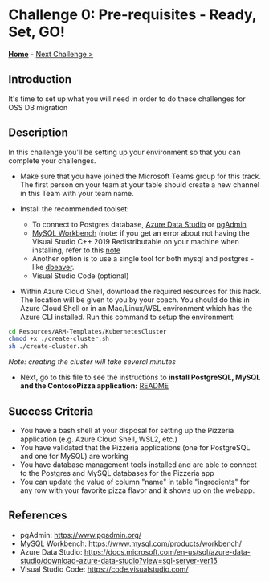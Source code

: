 # Challenge 0: Pre-requisites - Ready, Set, GO!

**[Home](../README.md)** - [Next Challenge >](./01-assessment.md)

## Introduction

It's time to set up what you will need in order to do these challenges for OSS DB migration

## Description

In this challenge you'll be setting up your environment so that you can complete your challenges.

- Make sure that you have joined the Microsoft Teams group for this track. The first person on your team at your table should create a new channel in this Team with your team name.

- Install the recommended toolset:
    - To connect to Postgres database, [Azure Data Studio](https://docs.microsoft.com/en-us/sql/azure-data-studio/download-azure-data-studio) or [pgAdmin](https://www.pgadmin.org/)
    - [MySQL Workbench](https://www.mysql.com/products/workbench/) (note: if you get an error about not having the Visual Studio C++ 2019 Redistributable on your machine when installing, refer to this [note](https://support.microsoft.com/en-us/topic/the-latest-supported-visual-c-downloads-2647da03-1eea-4433-9aff-95f26a218cc0)
    - Another option is to use a single tool for both mysql and postgres - like [dbeaver](https://dbeaver.io/download/). 
    - Visual Studio Code (optional)

- Within Azure Cloud Shell, download the required resources for this hack. The location will be given to you by your coach. You should do this in Azure Cloud Shell or in an Mac/Linux/WSL environment which has the Azure CLI installed. Run this command to setup the environment:

```bash
cd Resources/ARM-Templates/KubernetesCluster
chmod +x ./create-cluster.sh
sh ./create-cluster.sh

```

*Note: creating the cluster will take several minutes*

- Next, go to this file to see the instructions to **install PostgreSQL, MySQL and the ContosoPizza application:**  [README](Resources/HelmCharts/README.md)


## Success Criteria

* You have a bash shell at your disposal for setting up the Pizzeria application (e.g. Azure Cloud Shell, WSL2, etc.)
* You have validated that the Pizzeria applications (one for PostgreSQL and one for MySQL) are working
* You have database management tools installed and are able to connect to the Postgres and MySQL databases for the Pizzeria app
* You can update the value of column  "name" in table "ingredients" for any row with your favorite pizza flavor and it shows up on the webapp. 

## References

* pgAdmin: https://www.pgadmin.org/
* MySQL Workbench: https://www.mysql.com/products/workbench/
* Azure Data Studio: https://docs.microsoft.com/en-us/sql/azure-data-studio/download-azure-data-studio?view=sql-server-ver15
* Visual Studio Code: https://code.visualstudio.com/

